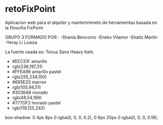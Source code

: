 # retoFixPoint
Aplicacion web para el alquiler y mantenimineto de herramientas basada en la filosofia FixPoint

GRUPO 3 FORMADO POR :
-Shania Bencomo
-Eneko Vilamor
-Ekaitz Martin
-Yeray Li Loaiza

La fuente usada es: Tonus Sans Heavy Italic

<ul>
  <li name='FixPointBueno-1' rgb='EEC51F' r='238' g='197' b='31' > #EEC51F amarillo </li>
  <li>rgb(238,197,31)</li>
  <li name='FixPointBueno-2' rgb='FFEA96' r='255' g='234' b='150' > #FFEA96 amarillo pastel </li>
  <li>rgb(255,234,150)</li>
  <li name='FixPointBueno-3' rgb='695E33' r='105' g='94' b='51' > #695E33 marron </li>
  <li> rgb(105,94,51)</li>
  <li name='FixPointBueno-4' rgb='3036A6' r='48' g='54' b='166' > #3036A6 morado </li>
  <li>rgb(48,54,166)</li>
  <li name='FixPointBueno-5' rgb='777DF2' r='119' g='125' b='242' > #777DF2 morado pastel </li>
  <li>rgb(119,125,242)</li>
</ul> 

box-shadow: 0 4px 8px 0 rgba(0, 0, 0, 0.2), 0 6px 20px 0 rgba(0, 0, 0, 0.19);